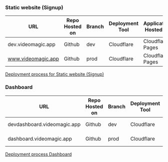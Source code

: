 ### Static website (Signup)

| URL | Repo Hosted on | Branch |Deployment Tool | Application Hosted on| Point of contact |
| ------------- | ------------- | ------------- |------------- | ------------- |------------- |
|dev.videomagic.app  | Github  | dev | Cloudflare | Cloudflare Pages | Vishnu |
|www.videomagic.app  | Github  | prod |Cloudflare | Cloudflare Pages | Vishnu |

[Deployment process for Static website (Signup) ](Static-website.md)

### Dashboard 

| URL | Repo Hosted on | Branch  | Deployment Tool | Application Hosted on|Point of contact |
| ------------- | ------------- | -------------| ------------- | ------------- |------------- |
|devdashboard.videomagic.app  | Github| dev | Cloudflare | Cloudflare Pages |Vishnu |
|dashboard.videomagic.app  | Github | prod | Cloudflare | Cloudflare Pages |Vishnu |

[Deployment process Dashboard ](Dashboard.md)
